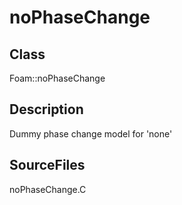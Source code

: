 # noPhaseChange 
## Class
Foam::noPhaseChange

## Description
Dummy phase change model for 'none'

## SourceFiles
noPhaseChange.C

